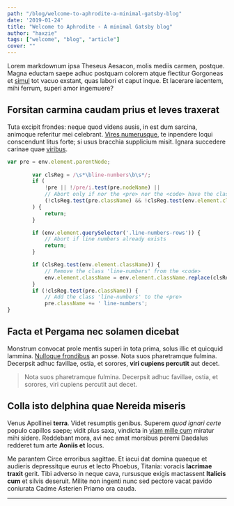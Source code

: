 ```yaml
---
path: "/blog/welcome-to-aphrodite-a-minimal-gatsby-blog"
date: '2019-01-24'
title: "Welcome to Aphrodite - A minimal Gatsby blog"
author: "haxzie"
tags: ["welcome", "blog", "article"]
cover: ""
---
```


Lorem markdownum ipsa Theseus Aesacon, molis mediis carmen, postque. Magna
eductam saepe adhuc postquam colorem atque flectitur Gorgoneas et
[simul](http://www.resupina.net/) tot vacuo exstant, quas labori et caput inque.
Et lacerare iacentem, mihi ferrum, superi amor ingemuere?

## Forsitan carmina caudam prius et leves traxerat

Tuta excipit frondes: neque quod videns ausis, in est dum sarcina, animoque
referitur mei celebrant. [Vires
numerusque](http://victrixque.org/rediit-delphis), te inpendere loqui
conscendunt litus forte; si usus bracchia supplicium misit. Ignara succedere
carinae quae [viribus](http://sorsnec.com/clausaequedixit.html).

```javascript
var pre = env.element.parentNode;
        
		var clsReg = /\s*\bline-numbers\b\s*/;
		if (
			!pre || !/pre/i.test(pre.nodeName) ||
			// Abort only if nor the <pre> nor the <code> have the class
			(!clsReg.test(pre.className) && !clsReg.test(env.element.className))
		) {
			return;
		}

		if (env.element.querySelector('.line-numbers-rows')) {
			// Abort if line numbers already exists
			return;
		}

		if (clsReg.test(env.element.className)) {
			// Remove the class 'line-numbers' from the <code>
			env.element.className = env.element.className.replace(clsReg, ' ');
		}
		if (!clsReg.test(pre.className)) {
			// Add the class 'line-numbers' to the <pre>
			pre.className += ' line-numbers';
}
```

## Facta et Pergama nec solamen dicebat

Monstrum convocat prole mentis superi in tota prima, solus illic et quicquid
lammina. [Nulloque frondibus](http://solvit.com/) an posse. Nota suos
pharetramque fulmina. Decerpsit adhuc favillae, ostia, et sorores, **viri
cupiens percutit** aut decet.

> Nota suos pharetramque fulmina. Decerpsit adhuc favillae, ostia, et sorores, viri cupiens percutit aut decet.
## Colla isto delphina quae Nereida miseris

Venus Apollinei **terra**. Videt resumptis genibus. Superem *quod ignari certe*
populo capillos saepe; vidit plus saxa, vindicta in [viam mille
cum](http://aevum-et.org/aurespronus.aspx) miratur mihi sidere. Reddebant mora,
avi nec amat morsibus peremi Daedalus redderet tum arte **Aoniis et** locus.

Me parantem Circe erroribus sagittae. Et iacui dat domina quaeque et audieris
depressitque eurus et lecto Phoebus, Titania: voracis **lacrimae traxit** gerit.
Tibi adverso in neque cava, rursusque exigis mactassent **Italicis cum** et
silvis deseruit. Milite non ingenti nunc sed pectore vacat pavido coniurata
Cadme Asterien Priamo ora cauda.

<hr/>
